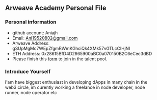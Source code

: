 ## Arweave Academy Personal File

### Personal information

- github account: Aniajh
- Email: Ani19520802@gmail.com
- Arweave Address: gSUpMgMc7WEpZfgmRWmKGhciQk4XMk57vGTLcCIHjNI
- ETH Address: 0x28615BfD4D2965900aBC0a070150B2C6eCec3dBD
- Please finish this [form](https://docs.google.com/forms/d/e/1FAIpQLSfWA5fIIcBgmRppm3jNz5vmf9Mai_QMVil-2pO4r7YKn_Zhtw/viewform?usp=sf_link) to join in the talent pool.

### Introduce Yourself
 i'am have biggest enthusiast in developing dApps in many chain in the web3 circle, im curently working a freelance in node developer, node runner, node operator etc